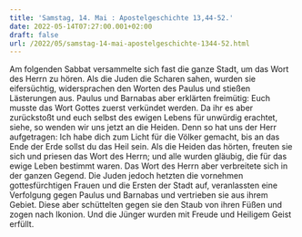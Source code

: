 ```yaml
---
title: 'Samstag, 14. Mai : Apostelgeschichte 13,44-52.'
date: 2022-05-14T07:27:00.001+02:00
draft: false
url: /2022/05/samstag-14-mai-apostelgeschichte-1344-52.html
---
```


Am folgenden Sabbat versammelte sich fast die ganze Stadt, um das Wort des Herrn zu hören. Als die Juden die Scharen sahen, wurden sie eifersüchtig, widersprachen den Worten des Paulus und stießen Lästerungen aus. Paulus und Barnabas aber erklärten freimütig: Euch musste das Wort Gottes zuerst verkündet werden. Da ihr es aber zurückstoßt und euch selbst des ewigen Lebens für unwürdig erachtet, siehe, so wenden wir uns jetzt an die Heiden. Denn so hat uns der Herr aufgetragen: Ich habe dich zum Licht für die Völker gemacht, bis an das Ende der Erde sollst du das Heil sein. Als die Heiden das hörten, freuten sie sich und priesen das Wort des Herrn; und alle wurden gläubig, die für das ewige Leben bestimmt waren. Das Wort des Herrn aber verbreitete sich in der ganzen Gegend. Die Juden jedoch hetzten die vornehmen gottesfürchtigen Frauen und die Ersten der Stadt auf, veranlassten eine Verfolgung gegen Paulus und Barnabas und vertrieben sie aus ihrem Gebiet. Diese aber schüttelten gegen sie den Staub von ihren Füßen und zogen nach Ikonion. Und die Jünger wurden mit Freude und Heiligem Geist erfüllt.
